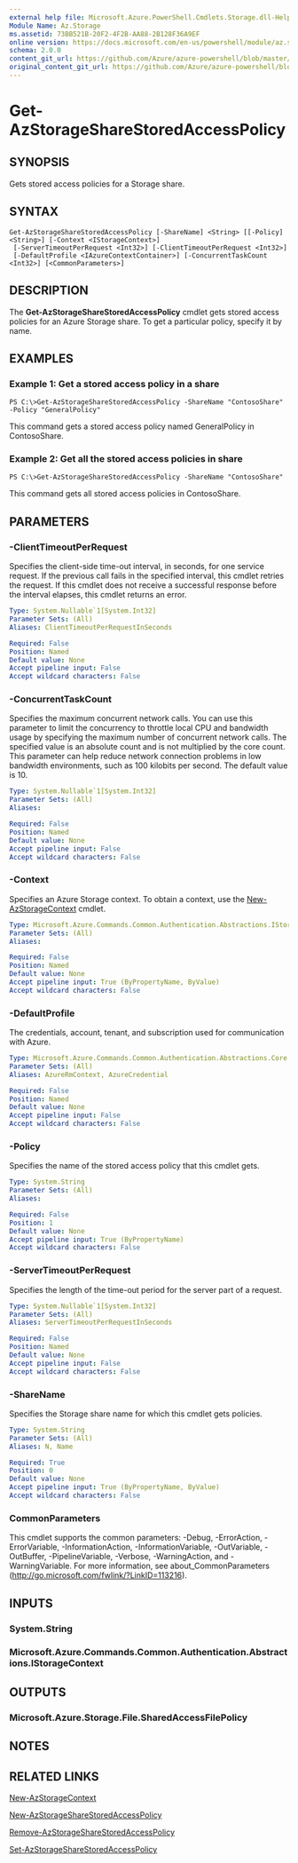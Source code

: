 ```yaml
---
external help file: Microsoft.Azure.PowerShell.Cmdlets.Storage.dll-Help.xml
Module Name: Az.Storage
ms.assetid: 73BB521B-20F2-4F2B-AA88-2B128F36A9EF
online version: https://docs.microsoft.com/en-us/powershell/module/az.storage/get-azstoragesharestoredaccesspolicy
schema: 2.0.0
content_git_url: https://github.com/Azure/azure-powershell/blob/master/src/Storage/Storage.Management/help/Get-AzStorageShareStoredAccessPolicy.md
original_content_git_url: https://github.com/Azure/azure-powershell/blob/master/src/Storage/Storage.Management/help/Get-AzStorageShareStoredAccessPolicy.md
---
```


# Get-AzStorageShareStoredAccessPolicy

## SYNOPSIS
Gets stored access policies for a Storage share.

## SYNTAX

```
Get-AzStorageShareStoredAccessPolicy [-ShareName] <String> [[-Policy] <String>] [-Context <IStorageContext>]
 [-ServerTimeoutPerRequest <Int32>] [-ClientTimeoutPerRequest <Int32>]
 [-DefaultProfile <IAzureContextContainer>] [-ConcurrentTaskCount <Int32>] [<CommonParameters>]
```

## DESCRIPTION
The **Get-AzStorageShareStoredAccessPolicy** cmdlet gets stored access policies for an Azure Storage share.
To get a particular policy, specify it by name.

## EXAMPLES

### Example 1: Get a stored access policy in a share
```
PS C:\>Get-AzStorageShareStoredAccessPolicy -ShareName "ContosoShare" -Policy "GeneralPolicy"
```

This command gets a stored access policy named GeneralPolicy in ContosoShare.

### Example 2: Get all the stored access policies in share
```
PS C:\>Get-AzStorageShareStoredAccessPolicy -ShareName "ContosoShare"
```

This command gets all stored access policies in ContosoShare.

## PARAMETERS

### -ClientTimeoutPerRequest
Specifies the client-side time-out interval, in seconds, for one service request.
If the previous call fails in the specified interval, this cmdlet retries the request.
If this cmdlet does not receive a successful response before the interval elapses, this cmdlet returns an error.

```yaml
Type: System.Nullable`1[System.Int32]
Parameter Sets: (All)
Aliases: ClientTimeoutPerRequestInSeconds

Required: False
Position: Named
Default value: None
Accept pipeline input: False
Accept wildcard characters: False
```

### -ConcurrentTaskCount
Specifies the maximum concurrent network calls.
You can use this parameter to limit the concurrency to throttle local CPU and bandwidth usage by specifying the maximum number of concurrent network calls.
The specified value is an absolute count and is not multiplied by the core count.
This parameter can help reduce network connection problems in low bandwidth environments, such as 100 kilobits per second.
The default value is 10.

```yaml
Type: System.Nullable`1[System.Int32]
Parameter Sets: (All)
Aliases:

Required: False
Position: Named
Default value: None
Accept pipeline input: False
Accept wildcard characters: False
```

### -Context
Specifies an Azure Storage context.
To obtain a context, use the [New-AzStorageContext](./New-AzStorageContext.md) cmdlet.

```yaml
Type: Microsoft.Azure.Commands.Common.Authentication.Abstractions.IStorageContext
Parameter Sets: (All)
Aliases:

Required: False
Position: Named
Default value: None
Accept pipeline input: True (ByPropertyName, ByValue)
Accept wildcard characters: False
```

### -DefaultProfile
The credentials, account, tenant, and subscription used for communication with Azure.

```yaml
Type: Microsoft.Azure.Commands.Common.Authentication.Abstractions.Core.IAzureContextContainer
Parameter Sets: (All)
Aliases: AzureRmContext, AzureCredential

Required: False
Position: Named
Default value: None
Accept pipeline input: False
Accept wildcard characters: False
```

### -Policy
Specifies the name of the stored access policy that this cmdlet gets.

```yaml
Type: System.String
Parameter Sets: (All)
Aliases:

Required: False
Position: 1
Default value: None
Accept pipeline input: True (ByPropertyName)
Accept wildcard characters: False
```

### -ServerTimeoutPerRequest
Specifies the length of the time-out period for the server part of a request.

```yaml
Type: System.Nullable`1[System.Int32]
Parameter Sets: (All)
Aliases: ServerTimeoutPerRequestInSeconds

Required: False
Position: Named
Default value: None
Accept pipeline input: False
Accept wildcard characters: False
```

### -ShareName
Specifies the Storage share name for which this cmdlet gets policies.

```yaml
Type: System.String
Parameter Sets: (All)
Aliases: N, Name

Required: True
Position: 0
Default value: None
Accept pipeline input: True (ByPropertyName, ByValue)
Accept wildcard characters: False
```

### CommonParameters
This cmdlet supports the common parameters: -Debug, -ErrorAction, -ErrorVariable, -InformationAction, -InformationVariable, -OutVariable, -OutBuffer, -PipelineVariable, -Verbose, -WarningAction, and -WarningVariable. For more information, see about_CommonParameters (http://go.microsoft.com/fwlink/?LinkID=113216).

## INPUTS

### System.String

### Microsoft.Azure.Commands.Common.Authentication.Abstractions.IStorageContext

## OUTPUTS

### Microsoft.Azure.Storage.File.SharedAccessFilePolicy

## NOTES

## RELATED LINKS

[New-AzStorageContext](./New-AzStorageContext.md)

[New-AzStorageShareStoredAccessPolicy](./New-AzStorageShareStoredAccessPolicy.md)

[Remove-AzStorageShareStoredAccessPolicy](./Remove-AzStorageShareStoredAccessPolicy.md)

[Set-AzStorageShareStoredAccessPolicy](./Set-AzStorageShareStoredAccessPolicy.md)
